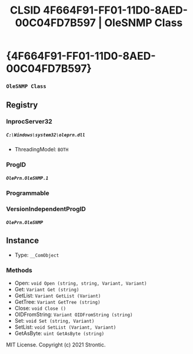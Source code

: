 ﻿---
title: "CLSID 4F664F91-FF01-11D0-8AED-00C04FD7B597 | OleSNMP Class"
excerpt: What is COM-Object CLSID 4F664F91-FF01-11D0-8AED-00C04FD7B597?
---

# {4F664F91-FF01-11D0-8AED-00C04FD7B597}

### `OleSNMP Class`

## Registry


### InprocServer32

##### `C:\Windows\system32\oleprn.dll`
* ThreadingModel: `BOTH`

### ProgID

##### `OlePrn.OleSNMP.1`

### Programmable


### VersionIndependentProgID

##### `OlePrn.OleSNMP`

## Instance

* Type: `__ComObject`

### Methods

* Open: `void Open (string, string, Variant, Variant)`
* Get: `Variant Get (string)`
* GetList: `Variant GetList (Variant)`
* GetTree: `Variant GetTree (string)`
* Close: `void Close ()`
* OIDFromString: `Variant OIDFromString (string)`
* Set: `void Set (string, Variant)`
* SetList: `void SetList (Variant, Variant)`
* GetAsByte: `uint GetAsByte (string)`

MIT License. Copyright (c) 2021 Strontic.


